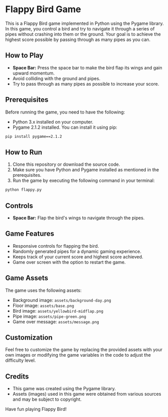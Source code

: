 # Flappy Bird Game

This is a Flappy Bird game implemented in Python using the Pygame library. In this game, you control a bird and try to navigate it through a series of pipes without crashing into them or the ground. Your goal is to achieve the highest score possible by passing through as many pipes as you can.

## How to Play

- **Space Bar:** Press the space bar to make the bird flap its wings and gain upward momentum.
- Avoid colliding with the ground and pipes.
- Try to pass through as many pipes as possible to increase your score.

## Prerequisites

Before running the game, you need to have the following:

- Python 3.x installed on your computer.
- Pygame 2.1.2 installed. You can install it using pip:

```bash
pip install pygame==2.1.2
```


## How to Run

1. Clone this repository or download the source code.
2. Make sure you have Python and Pygame installed as mentioned in the prerequisites.
3. Run the game by executing the following command in your terminal:

```bash
python flappy.py
```

## Controls

- **Space Bar:** Flap the bird's wings to navigate through the pipes.

## Game Features

- Responsive controls for flapping the bird.
- Randomly generated pipes for a dynamic gaming experience.
- Keeps track of your current score and highest score achieved.
- Game over screen with the option to restart the game.

## Game Assets

The game uses the following assets:

- Background image: `assets/background-day.png`
- Floor image: `assets/base.png`
- Bird image: `assets/yellowbird-midflap.png`
- Pipe image: `assets/pipe-green.png`
- Game over message: `assets/message.png`

## Customization

Feel free to customize the game by replacing the provided assets with your own images or modifying the game variables in the code to adjust the difficulty level.

## Credits

- This game was created using the Pygame library.
- Assets (images) used in this game were obtained from various sources and may be subject to copyright.

Have fun playing Flappy Bird!
